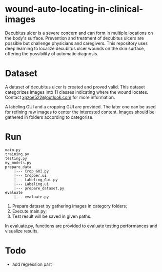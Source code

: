 # wound-auto-locating-in-clinical-images
Decubitus ulcer is a severe concern and can form in multiple locations on the body's surface. Prevention and treatment of decubitus ulcers are possible but challenge physicians and caregivers. This repository uses deep learning to localize decubitus ulcer wounds on the skin surface, offering the possibility of automatic diagnosis. 

# Dataset
A dataset of decubitus ulcer is created and proved valid. This dataset categorizes images into 11 classes indicating where the wound locates. Contact xpzoe522@outlook.com for more information.

A labeling GUI and a cropping GUI are provided. The later one can be used for refining raw images to center the interested content. Images should be gathered in folders according to categorise.

# Run
```
main.py
training.py
testing.py
my_models.py
prepare_data
    |--- Crop_GUI.py
    |--- Cropper.ui
    |--- Labeling_Gui.py
    |--- Labeling.ui
    |--- prepare_dataset.py
evaluate
    |--- evaluate.py
```
1. Prepare dataset by gathering images in category folders;
2. Execute main.py;
3. Test result will be saved in given paths.

In evaluate.py, functions are provided to evaluate testing performances and visualize results.

# Todo
* add regression part
